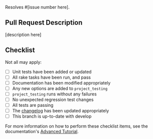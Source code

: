 Resolves #[issue number here].

## Pull Request Description

[description here]

## Checklist

Not all may apply:

- [ ] Unit tests have been added or updated
- [ ] All rake tasks have been run, and pass
- [ ] Documentation has been modified appropriately
- [ ] Any new options are added to `project_testing`
- [ ] `project_testing` runs without any failures
- [ ] No unexpected regression test changes
- [ ] All tests are passing
- [ ] The [changelog](https://github.com/NREL/resstock/blob/master/CHANGELOG.md) has been updated appropriately
- [ ] This branch is up-to-date with develop

For more information on how to perform these checklist items, see the documentation's [Advanced Tutorial](https://resstock.readthedocs.io/en/latest/advanced_tutorial/index.html).
